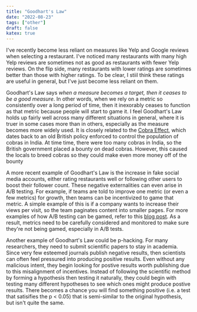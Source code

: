 ```yaml
---
title: "Goodhart's Law"
date: "2022-08-23"
tags: ["other"]
draft: false
katex: true
---
```


I've recently become less reliant on measures like Yelp and Google reviews when selecting a restaurant. I've noticed many restaurants with many high Yelp reviews are sometimes not as good as restaurants with fewer Yelp reviews. On the flip side, many restaurants with lower ratings are sometimes better than those with higher ratings. To be clear, I stiil think these ratings are useful in general, but I've just become less reliant on them.

Goodhart's Law says *when a measure becomes a target, then it ceases to be a good measure*. In other words, when we rely on a metric so consistently over a long period of time, then it inexorably ceases to function as that metric because people will start to game it. I feel Goodhart's Law holds up fairly well across many different situations in general, where it is truer in some cases more than in others, especially as the measure becomes more widely used. It is closely related to the [Cobra Effect](https://en.wikipedia.org/wiki/Perverse_incentive), which dates back to an old British policy enforced to control the population of cobras in India. At time time, there were too many cobras in India, so the British government placed a bounty on dead cobras. However, this caused the locals to breed cobras so they could make even more money off of the bounty

A more recent example of Goodhart's Law is the increase in fake social media accounts, either rating restaurants well or following other users to boost their follower count. These negative externalities can even arise in A/B testing. For example, if teams are told to improve one metric (or even a few metrics) for growth, then teams can be incentivized to game that metric. A simple example of this is if a company wants to increase their views per visit, so the team paginates content into smaller pages. For more examples of how A/B testing can be gamed, refer to this [blog post](https://towardsdatascience.com/goodharts-law-and-the-dangers-of-metric-selection-with-a-b-testing-91b48d1c1bef). As a result, metrics need to be carefully considered and monitored to make sure they're not being gamed, especially in A/B tests.

Another example of Goodhart's Law could be p-hacking. For many researchers, they need to submit scientific papers to stay in academia. Since very few esteemed journals publish negative results, then scientists can often feel pressured into producing positive results. Even without any malicious intent, they begin looking for postive results worth publishing due to this misalignment of incentives. Instead of following the scientific method by forming a hypothesis then testing it naturally, they could begin with testing many different hypotheses to see which ones might produce postive results. There becomes a chance you will find something positive (i.e. a test that satisifies the p < $0.05$) that is semi-similar to the original hypothesis, but isn't quite the same.